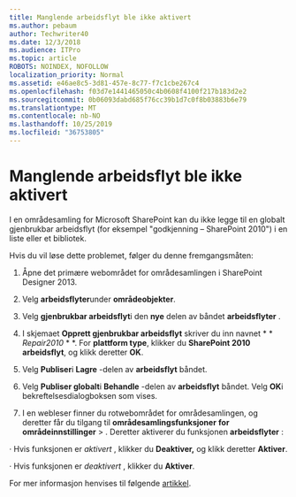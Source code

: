 ```yaml
---
title: Manglende arbeidsflyt ble ikke aktivert
ms.author: pebaum
author: Techwriter40
ms.date: 12/3/2018
ms.audience: ITPro
ms.topic: article
ROBOTS: NOINDEX, NOFOLLOW
localization_priority: Normal
ms.assetid: e46ae8c5-3d81-457e-8c77-f7c1cbe267c4
ms.openlocfilehash: f03d7e1441465050c4b0608f4100f217b183d2e2
ms.sourcegitcommit: 0b06093dabd685f76cc39b1d7c0f8b03883b6e79
ms.translationtype: MT
ms.contentlocale: nb-NO
ms.lasthandoff: 10/25/2019
ms.locfileid: "36753805"
---
```

# <a name="missing-workflow-failed-to-activate"></a>Manglende arbeidsflyt ble ikke aktivert

I en områdesamling for Microsoft SharePoint kan du ikke legge til en globalt gjenbrukbar arbeidsflyt (for eksempel "godkjenning – SharePoint 2010") i en liste eller et bibliotek.
  
Hvis du vil løse dette problemet, følger du denne fremgangsmåten: 
  
1. Åpne det primære webområdet for områdesamlingen i SharePoint Designer 2013.
  
2. Velg **arbeidsflyter**under **områdeobjekter**. 
  
3. Velg **gjenbrukbar arbeidsflyt**i den **nye** delen av båndet **arbeidsflyter** . 
  
4. I skjemaet **Opprett gjenbrukbar arbeidsflyt** skriver du inn navnet * * *Repair2010* * *. For **plattform type**, klikker du **SharePoint 2010 arbeidsflyt**, og klikk deretter **OK**. 
  
1. Velg **Publiser**i **Lagre** -delen av **arbeidsflyt** båndet. 
  
2. Velg **Publiser globalt**i **Behandle** -delen av **arbeidsflyt** båndet. Velg **OK**i bekreftelsesdialogboksen som vises. 
  
3. I en webleser finner du rotwebområdet for områdesamlingen, og deretter får du tilgang til **områdesamlingsfunksjoner** **for områdeinnstillinger** \> . Deretter aktiverer du funksjonen **arbeidsflyter** : 
  
· Hvis funksjonen er *aktivert* , klikker du **Deaktiver,** og klikk deretter **Aktiver**. 
  
· Hvis funksjonen er *deaktivert* , klikker du **Aktiver**. 
  
For mer informasjon henvises til følgende [artikkel](https://go.microsoft.com/fwlink/?linkid=2047770&amp;clcid=0x409).
  

